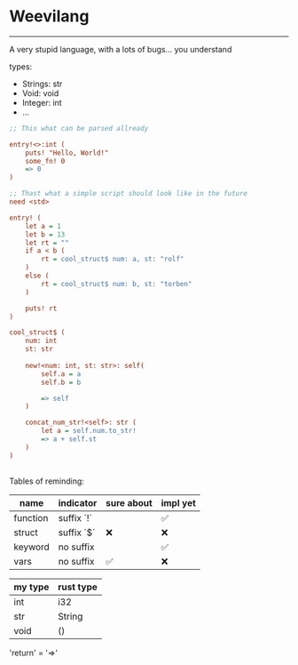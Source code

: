# Weevilang
---

A very stupid language, with a lots of bugs... you understand

types: 
 - Strings: str
 - Void:    void
 - Integer: int
 - ...

```ini
;; This what can be parsed allready

entry!<>:int (
    puts! "Hello, World!"
    some_fn! 0
    => 0
)

```

```ini
;; Thast what a simple script should look like in the future
need <std>

entry! (
    let a = 1
    let b = 13
    let rt = ""
    if a < b (
        rt = cool_struct$ num: a, st: "rolf"
    )
    else (
        rt = cool_struct$ num: b, st: "torben"
    )

    puts! rt
)

cool_struct$ (
    num: int
    st: str
    
    new!<num: int, st: str>: self(
        self.a = a
        self.b = b

        => self
    )

    concat_num_str!<self>: str (
        let a = self.num.to_str!
        => a + self.st
    )
)
    
```

Tables of reminding:

|   name   | indicator | sure about | impl yet |
|----------|-----------|------------|----------|
| function | suffix ´!´|            |    ✅    |
| struct   | suffix ´$´|     ❌     |    ❌    |
| keyword  | no suffix |            |    ✅    |
| vars     | no suffix |     ✅     |    ❌    |


| my type | rust type |
|---------|-----------|
| int     | i32       |
| str     | String    |
| void    | ()        |

'return' = '=>'
